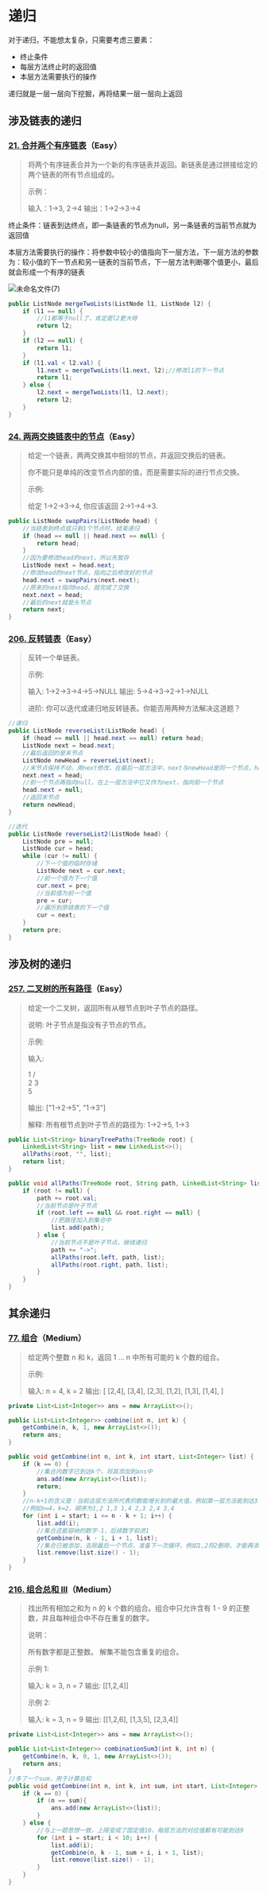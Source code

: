 # 递归

对于递归，不能想太复杂，只需要考虑三要素：

- 终止条件
- 每层方法终止时的返回值
- 本层方法需要执行的操作

递归就是一层一层向下挖掘，再将结果一层一层向上返回

## **涉及链表的递归**

### [21. 合并两个有序链表](https://leetcode-cn.com/problems/merge-two-sorted-lists/)（Easy）

> 将两个有序链表合并为一个新的有序链表并返回。新链表是通过拼接给定的两个链表的所有节点组成的。 
>
> 示例：
>
> 输入：1->3, 2->4
> 输出：1->2->3->4

终止条件：链表到达终点，即一条链表的节点为null，另一条链表的当前节点就为返回值

本层方法需要执行的操作：将参数中较小的值指向下一层方法，下一层方法的参数为：较小值的下一节点和另一链表的当前节点，下一层方法判断哪个值更小，最后就会形成一个有序的链表

![未命名文件(7)](C:\Users\csj\Downloads\未命名文件(7).jpg)

```JAVA
public ListNode mergeTwoLists(ListNode l1, ListNode l2) {
    if (l1 == null) {
        //l1都等于null了，肯定是l2更大呀
        return l2;
    }
    if (l2 == null) {
        return l1;
    }
    if (l1.val < l2.val) {
        l1.next = mergeTwoLists(l1.next, l2);//修改l1的下一节点
        return l1;
    } else {
        l2.next = mergeTwoLists(l1, l2.next);
        return l2;
    }
}
```

### [24. 两两交换链表中的节点](https://leetcode-cn.com/problems/swap-nodes-in-pairs/)（Easy）

> 给定一个链表，两两交换其中相邻的节点，并返回交换后的链表。
>
> 你不能只是单纯的改变节点内部的值，而是需要实际的进行节点交换。
>
> 示例:
>
> 给定 1->2->3->4, 你应该返回 2->1->4->3.
>

```java
public ListNode swapPairs(ListNode head) {
    //当链表到终点或只剩1个节点时，结束递归
    if (head == null || head.next == null) {
        return head;
    }
    //因为要修改head的next，所以先暂存
    ListNode next = head.next;
    //修改head的next节点，指向之后修改好的节点
    head.next = swapPairs(next.next);
    //原来的next指向head，就完成了交换
    next.next = head;
    //最后的next就是头节点
    return next;
}
```

### [206. 反转链表](https://leetcode-cn.com/problems/reverse-linked-list/)（Easy）

> 反转一个单链表。
>
> 示例:
>
> 输入: 1->2->3->4->5->NULL
> 输出: 5->4->3->2->1->NULL
>
> 进阶:
> 你可以迭代或递归地反转链表。你能否用两种方法解决这道题？

```java
//递归
public ListNode reverseList(ListNode head) {
    if (head == null || head.next == null) return head;
    ListNode next = head.next;
    //最后返回的是末节点
    ListNode newHead = reverseList(next);
    //末节点保持不动，用next修改，在最后一层方法中，next与newHead是同一个节点，head是前一个节点，也就是让后一个指向前一个节点
    next.next = head;
    //前一个节点再指向null，在上一层方法中它又作为next，指向前一个节点
    head.next = null;
    //返回末节点
    return newHead;
}

//迭代
public ListNode reverseList2(ListNode head) {
    ListNode pre = null;
    ListNode cur = head;
    while (cur != null) {
        //下一个值的临时存储
        ListNode next = cur.next;
        //前一个值为下一个值
        cur.next = pre;
        //当前值为前一个值
        pre = cur;
        //遍历到原链表的下一个值
        cur = next;
    }
    return pre;
}
```

## 涉及树的递归

### [257. 二叉树的所有路径](https://leetcode-cn.com/problems/binary-tree-paths/)（Easy）

> 给定一个二叉树，返回所有从根节点到叶子节点的路径。
>
> 说明: 叶子节点是指没有子节点的节点。
>
> 示例:
>
> 输入:
>
>    1
>  /   \
> 2     3
>  \
>   5
>
> 输出: ["1->2->5", "1->3"]
>
> 解释: 所有根节点到叶子节点的路径为: 1->2->5, 1->3
>

```java
public List<String> binaryTreePaths(TreeNode root) {
    LinkedList<String> list = new LinkedList<>();
    allPaths(root, "", list);
    return list;
}

public void allPaths(TreeNode root, String path, LinkedList<String> list) {
    if (root != null) {
        path += root.val;
        //当前节点是叶子节点
        if (root.left == null && root.right == null) {
            //把路径加入到集合中
            list.add(path);
        } else {
            //当前节点不是叶子节点，继续递归
            path += "->";
            allPaths(root.left, path, list);
            allPaths(root.right, path, list);
        }
    }
}
```

## 其余递归

### [77. 组合](https://leetcode-cn.com/problems/combinations/)（Medium）

> 给定两个整数 n 和 k，返回 1 ... n 中所有可能的 k 个数的组合。
>
> 示例:
>
> 输入: n = 4, k = 2
> 输出:
> [
>   [2,4],
>   [3,4],
>   [2,3],
>   [1,2],
>   [1,3],
>   [1,4],
> ]

```java
private List<List<Integer>> ans = new ArrayList<>();

public List<List<Integer>> combine(int n, int k) {
    getCombine(n, k, 1, new ArrayList<>());
    return ans;
}

public void getCombine(int n, int k, int start, List<Integer> list) {
    if (k == 0) {
        //集合内数字已到达k个，将其添加到ans中
        ans.add(new ArrayList<>(list));
        return;
    }
    //n-k+1的含义是：当前这层方法所代表的数能增长到的最大值，例如第一层方法能到达3，第二层方法能到达4
    //例如n=4，k=2，顺序为1,2 1,3 1,4 2,3 2,4 3,4
    for (int i = start; i <= n - k + 1; i++) {
        list.add(i);
        //集合还能容纳的数字-1，后续数字前进1
        getCombine(n, k - 1, i + 1, list);
        //集合已被添加，去除最后一个节点，准备下一次循环，例如1,2将2删除，才能再添加3，变为1,3
        list.remove(list.size() - 1);
    }
}
```

### [216. 组合总和 III](https://leetcode-cn.com/problems/combination-sum-iii/)（Medium）

> 找出所有相加之和为 n 的 k 个数的组合。组合中只允许含有 1 - 9 的正整数，并且每种组合中不存在重复的数字。
>
> 说明：
>
> 所有数字都是正整数。
> 解集不能包含重复的组合。 
>
> 示例 1:
>
> 输入: k = 3, n = 7
> 输出: [[1,2,4]]
>
> 示例 2:
>
> 输入: k = 3, n = 9
> 输出: [[1,2,6], [1,3,5], [2,3,4]]

```java
private List<List<Integer>> ans = new ArrayList<>();

public List<List<Integer>> combinationSum3(int k, int n) {
    getCombine(n, k, 0, 1, new ArrayList<>());
    return ans;
}
//多了一个sum，用于计算总和
public void getCombine(int n, int k, int sum, int start, List<Integer> list) {
    if (k == 0) {
        if (n == sum){
            ans.add(new ArrayList<>(list));
        }
    } else {
        //与上一题思想一致，上限变成了固定值10，每层方法的对应值都有可能到达9
        for (int i = start; i < 10; i++) {
            list.add(i);
            getCombine(n, k - 1, sum + i, i + 1, list);
            list.remove(list.size() - 1);
        }
    }
}
```

